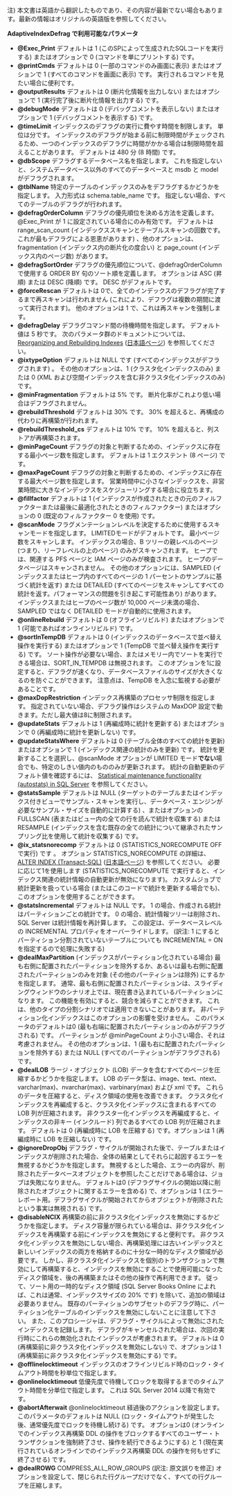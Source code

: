 注)  本文書は英語から翻訳したものであり、その内容が最新でない場合もあります。最新の情報はオリジナルの英語版を参照してください。

**AdaptiveIndexDefrag で利用可能なパラメータ**

- **@Exec_Print** デフォルトは 1 (このSPによって生成されたSQLコードを実行する) またはオプションで 0 (コマンドを単にプリントする) です。
- **@printCmds** デフォルトは 0 (一部のコマンドのみ画面に表示) またはオプションで 1 (すべてのコマンドを画面に表示) です。 実行されるコマンドを見たい場合に便利です。
- **@outputResults** デフォルトは 0 (断片化情報を出力しない) またはオプションで 1 (実行完了後に断片化情報を出力する) です。
- **@debugMode** デフォルトは 0 (デバッグコメントを表示しない) またはオプションで 1 (デバッグコメントを表示する) です。
- **@timeLimit** インデックスのデフラグの実行に費やす時間を制限します。 単位は分です。 インデックスのデフラグが始まる前に制限時間がチェックされるため、一つのインデックスのデフラグに時間がかかる場合は制限時間を超えることがあります。 デフォルトは 480 分 (8 時間) です。
- **@dbScope** デフラグするデータベース名を指定します。 これを指定しないと、システムデータベース以外のすべてのデータベースと msdb と model がデフラグされます。
- **@tblName** 特定のテーブルのインデックスのみをデフラグするかどうかを指定します。 入力形式は schema.table_name です。 指定しない場合、すべてのテーブルのデフラグが行われます。
- **@defragOrderColumn** デフラグの優先順位を決める方法を定義します。 @Exec_Print が 1 に設定されている場合にのみ有効です。 デフォルトは range_scan_count (インデックススキャンとテーブルスキャンの回数です。これが最もデフラグによる恩恵があります) 、他のオプションは、 fragmentation (インデックス内の断片化の度合い) と page_count (インデックス内のページ数) があります。
- **@defragSortOrder** デフラグの優先順位について、@defragOrderColumn で使用する ORDER BY 句のソート順を定義します。 オプションは ASC (昇順) または DESC (降順) です。 DESC がデフォルトです。
- **@forceRescan** デフォルトは 0で、全てのインデックスのデフラグが完了するまで再スキャンは行われません (これにより、デフラグは複数の期間に渡って実行されます)。 他のオプションは 1 で、これは再スキャンを強制します。
- **@defragDelay** デフラグコマンド間の待機時間を指定します。 デフォルト値は 5 秒です。 次のパラメータ群のドキュメントについては、 [Reorganizing and Rebuilding Indexes](https://docs.microsoft.com/sql/relational-databases/indexes/reorganize-and-rebuild-indexes) ([日本語ページ](https://msdn.microsoft.com/ja-jp/library/ms189858.aspx)) を参照してください。
- **@ixtypeOption** デフォルトは NULL です (すべてのインデックスがデフラグされます) 。 その他のオプションは、1 (クラスタ化インデックスのみ) または 0 (XML および空間インデックスを含む非クラスタ化インデックスのみ) です。
- **@minFragmentation** デフォルトは 5% です。 断片化率がこれより低い場合はデフラグされません。
- **@rebuildThreshold** デフォルトは 30% です。 30% を超えると、再構成の代わりに再構築が行われます。
- **@rebuildThreshold_cs** デフォルトは 10% です。 10% を超えると、列ストアが再構築されます。
- **@minPageCount** デフラグの対象と判断するための、インデックスに存在する最小ページ数を指定します。 デフォルトは 1 エクステント (8 ページ) です。
- **@maxPageCount** デフラグの対象と判断するための、インデックスに存在する最大ページ数を指定します。 営業時間中に小さなインデックスを、非営業時間に大きなインデックスをスケジューリングする場合に役立ちます。
- **@fillfactor** デフォルトは 1 (インデックスが作成されたときの元のフィルファクターまたは最後に最適化されたときのフィルファクター) またはオプションの 0 (既定のフィルファクター 0 を使用) です。
- **@scanMode** フラグメンテーションレベルを決定するために使用するスキャンモードを指定します。 LIMITEDモードがデフォルトです。 最小ページ数をスキャンします。 インデックスの場合、B ツリーの親レベルのページ (つまり、リーフレベルの上のページ) のみがスキャンされます。 ヒープでは、関連する PFS ページと IAM ページのみが検査されます。 ヒープのデータページはスキャンされません。 その他のオプションには、SAMPLED (インデックスまたはヒープ内のすべてのページの 1 パーセントのサンプルに基づく統計を返す) または DETAILED (すべてのページをスキャンしてすべての統計を返す。パフォーマンスの問題を引き起こす可能性あり) があります。 インデックスまたはヒープのページ数が 10,000 ページ未満の場合、SAMPLED ではなく DETAILED モードが自動的に使用されます。
- **@onlineRebuild** デフォルトは 0 (オフラインリビルド) またはオプションで 1 (可能であればオンラインリビルド) です。
- **@sortInTempDB** デフォルトは 0 (インデックスのデータベースで並べ替え操作を実行する) またはオプションで 1 (TempDB で並べ替え操作を実行する) です。 ソート操作が必要ない場合、またはメモリー内でソートを実行できる場合は、SORT_IN_TEMPDB は無視されます。 このオプションを1に設定すると、デフラグが速くなり、データベースファイルのサイズが大きくなるのを防ぐことができます。 注意点は、TempDB を入念に監視する必要があることです。
- **@maxDopRestriction** インデックス再構築のプロセッサ制限を指定します。 指定されていない場合、デフラグ操作はシステムの MaxDOP 設定で動きます。ただし最大値は8に制限されます。
- **@updateStats** デフォルトは 1 (再編成時に統計を更新する) またはオプションで 0 (再編成時に統計を更新しない) です。
- **@updateStatsWhere** デフォルトは 0 (テーブル全体のすべての統計を更新) またはオプションで 1 (インデックス関連の統計のみを更新) です。 統計を更新することを選択し、@scanMode オプションが LIMITED モード**でない**場合でも、特定のしきい値内のもののみが更新されます。 統計の自動更新のデフォルト値を確認するには、 [Statistical maintenance functionality (autostats) in SQL Server](https://support.microsoft.com/help/195565/statistical-maintenance-functionality-autostats-in-sql-server) を参照してください。
- **@statsSample** デフォルトは NULL (ターゲットのテーブルまたはインデックス付きビューでサンプル・スキャンを実行し、データベース・エンジンが必要なサンプル・サイズを自動的に計算する) 、またはオプションの FULLSCAN (表またはビュー内の全ての行を読んで統計を収集する)  または RESAMPLE  (インデックスを含む既存の全ての統計について継承されたサンプリング比を使用して統計を収集する) です。
- **@ix_statsnorecomp** デフォルトは 0 (STATISTICS_NORECOMPUTE OFF で実行) です 。 オプション STATISTICS_NORECOMPUTE の詳細は、[ALTER INDEX (Transact-SQL)](https://docs.microsoft.com/en-us/sql/t-sql/statements/alter-index-transact-sql) ([日本語ページ](https://msdn.microsoft.com/ja-jp/library/ms188388.aspx)) を参照してください。 必要に応じて1を使用します (STATISTICS_NORECOMPUTE で実行すると、インデックス関連の統計情報の自動更新が無効になります)。 カスタムジョブで統計更新を扱っている場合 (またはこのコードで統計を更新する場合でも)、このオプションを使用することができます。
- **@statsIncremental** デフォルトは NULL です。 1 の場合、作成される統計はパーティションごとの統計です。 0 の場合、統計情報ツリーは削除され、SQL Server は統計情報を再計算します。 この設定は、データベースレベルの INCREMENTAL プロパティをオーバーライドします。 (訳注: 1 にするとパーティション分割されていないテーブルについても INCREMENTAL = ON を指定するので処理に失敗する)
- **@dealMaxPartition**  (インデックスがパーティション化されている場合) 最も右側に配置されたパーティションを除外するか、あるいは最も右側に配置されたパーティションのみを対象 (その他のパーティションは除外) にするかを指定します。 通常、最も右側に配置されたパーティションは、スライディングウィンドウのシナリオ上では、現在書き込まれているパーティションになります。 この機能を有効にすると、競合を減らすことができます。 これは、他のタイプの分割シナリオでは適用できないことがあります。 非パーティション化インデックスはこのオプションの影響を受けません。 このパラメータのデフォルトは0 (最も右端に配置されたパーティションのみがデフラグされる) です。 パーティションが @minPageCount より小さい場合、それは考慮されません。 その他のオプションは、1 (最も右に配置されたパーティションを除外する) または NULL (すべてのパーティションがデフラグされる) です。
- **@dealLOB** ラージ・オブジェクト (LOB) データを含むすべてのページを圧縮するかどうかを指定します。 LOB のデータ型は、image、text、ntext、varchar(max)、nvarchar(max)、varbinary(max) および xml です。 これらのデータを圧縮すると、ディスク領域の使用を改善できます。 クラスタ化インデックスを再編成すると、クラスタ化インデックスに含まれるすべての LOB 列が圧縮されます。 非クラスター化インデックスを再編成すると、インデックスの非キー (インクルード) 列であるすべての LOB 列が圧縮されます。 デフォルトは 0 (再編成時に LOB を圧縮する) です。オプションは 1 (再編成時に LOB を圧縮しない) です。
- **@ignoreDropObj** デフラグ・サイクルが開始された後で、テーブルまたはインデックスが削除された場合、全体の結果としてそれらに起因するエラーを無視するかどうかを指定します。 無視するとした場合、エラーの内容が、削除されたデータベースオブジェクトを参照したことだけである場合は、ジョブは失敗になりません。 デフォルトは0 (デフラグサイクルの開始以降に削除されたオブジェクトに関するエラーを含める) で、オプションは 1 (エラーレポート用。デフラグサイクルが開始されてからオブジェクトが削除されたという事実は無視される) です。
- **@disableNCIX** 再構築の前に非クラスタ化インデックスを無効にするかどうかを指定します。 ディスク容量が限られている場合は、非クラスタ化インデックスを再構築する前にインデックスを無効にすると便利です。 非クラスタ化インデックスを無効にしない場合、再構築処理には古いインデックスと新しいインデックスの両方を格納するのに十分な一時的なディスク領域が必要です。 しかし、非クラスタ化インデックスを個別のトランザクションで無効にして再構築すると、インデックスを無効にすることで使用可能になったディスク領域を、後の再構築またはその他の操作で再利用できます。 従って、ソート用の一時的なディスク領域 (SQL Server Books Online によれば、これは通常、インデックスサイズの 20% です) を除いて、追加の領域は必要ありません。 既存のパーティションのサブセットのデフラグ時に、パーティション化テーブルのインデックスを無効にしないことに注意して下さい。 また、このプロシージャは、デフラグ・サイクルによって無効にされたインデックスを記録します。 デフラグがキャンセルされた場合は、次回の実行時にこれらの無効化されたインデックスが考慮されます。 デフォルトは 0 (再構築前に非クラスタ化インデックスを無効にしない) で、オプションは 1 (再構築前に非クラスタ化インデックスを無効にする) です。
- **@offlinelocktimeout** インデックスのオフラインリビルド時のロック・タイムアウト時間を秒単位で指定します。
- **@onlinelocktimeout** 低優先度で待機してロックを取得するまでのタイムアウト時間を分単位で指定します。 これは SQL Server 2014 以降で有効です。
- **@abortAfterwait** @onlinelocktimeout 経過後のアクションを設定します。 このパラメータのデフォルトは NULL (ロック・タイムアウトが発生した後、通常優先度でロックを待機し続ける) です。 オプションは0 (オンラインでのインデックス再構築 DDL の操作をブロックするすべてのユーザー・トランザクションを強制終了させ、操作を続行できるようにする) と 1 (現在実行されているオンラインでのインデックス再構築 DDL の操作を何もせずに終了させる) です。
- **@dealROWG** COMPRESS_ALL_ROW_GROUPS (訳注: 原文誤りを修正) オプションを設定して、閉じられた行グループだけでなく、すべての行グループを圧縮します。
